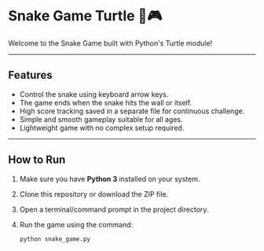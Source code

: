 # Snake Game Turtle 🐍🎮

Welcome to the Snake Game built with Python's Turtle module!

---

## Features

- Control the snake using keyboard arrow keys.
- The game ends when the snake hits the wall or itself.
- High score tracking saved in a separate file for continuous challenge.
- Simple and smooth gameplay suitable for all ages.
- Lightweight game with no complex setup required.

---

## How to Run

1. Make sure you have **Python 3** installed on your system.
2. Clone this repository or download the ZIP file.
3. Open a terminal/command prompt in the project directory.
4. Run the game using the command:

   ```bash
   python snake_game.py
